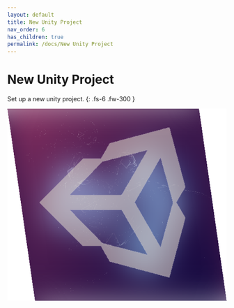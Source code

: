 ```yaml
---
layout: default
title: New Unity Project
nav_order: 6
has_children: true
permalink: /docs/New Unity Project
---
```


# New Unity Project

Set up a new unity project.
{: .fs-6 .fw-300 }

![unity](/assets/images/unity.png)

